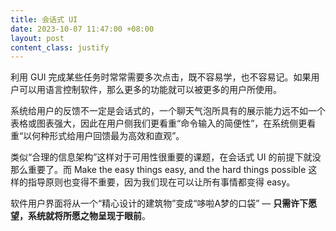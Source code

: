 ```yaml
---
title: 会话式 UI
date: 2023-10-07 11:47:00 +08:00
layout: post
content_class: justify
---
```


利用 GUI 完成某些任务时常常需要多次点击，既不容易学，也不容易记。如果用户可以用语言控制软件，那么更多的功能就可以被更多的用户所使用。

系统给用户的反馈不一定是会话式的，一个聊天气泡所具有的展示能力远不如一个表格或图表强大，因此在用户侧我们更看重“命令输入的简便性”，在系统侧更看重“以何种形式给用户回馈最为高效和直观”。

类似“合理的信息架构”这样对于可用性很重要的课题，在会话式 UI 的前提下就没那么重要了。而 Make the easy things easy, and the hard things possible 这样的指导原则也变得不重要，因为我们现在可以让所有事情都变得 easy。

软件用户界面将从一个“精心设计的建筑物”变成“哆啦A梦的口袋” — **只需许下愿望，系统就将所愿之物呈现于眼前**。

